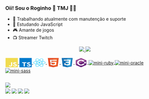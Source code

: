 ### Oii! Sou o Roginho 🤝 TMJ 🤝🏽

- 🔭 Trabalhando atualmente com manutenção e suporte
- 🌱 Estudando JavaScript
- 🎮 Amante de jogos
- 📺 Streamer Twitch 

<div align="center">
  
  <a href="https://github.com/rogerdake">
  <img height="180em" src="https://github-readme-stats.vercel.app/api?username=rogerdake&show_icons=true&theme=dracula&include_all_commits=true&count_private=true"/>
  <img height="180em" src="https://github-readme-stats.vercel.app/api/top-langs/?username=rogerdake&layout=compact&langs_count=7&theme=dracula"/>
    
</div>
  
<div style="display: inline_block"><br>
  
  <img align="center" alt="mini-Js" height="30" width="40" src="https://raw.githubusercontent.com/devicons/devicon/master/icons/javascript/javascript-plain.svg">
  <img align="center" alt="mini-Ts" height="30" width="40" src="https://raw.githubusercontent.com/devicons/devicon/master/icons/typescript/typescript-plain.svg">
  <img align="center" alt="mini-React" height="30" width="40" src="https://raw.githubusercontent.com/devicons/devicon/master/icons/react/react-original.svg">
  <img align="center" alt="mini-HTML" height="30" width="40" src="https://raw.githubusercontent.com/devicons/devicon/master/icons/html5/html5-original.svg">
  <img align="center" alt="mini-CSS" height="30" width="40" src="https://raw.githubusercontent.com/devicons/devicon/master/icons/css3/css3-original.svg">
  <img align="center" alt="mini-Csharp" height="30" width="40" src="https://raw.githubusercontent.com/devicons/devicon/master/icons/csharp/csharp-original.svg">
  <img align="center" alt="mini-ruby" height="30" width="40" src="https://cdn.jsdelivr.net/gh/devicons/devicon/icons/ruby/ruby-plain-wordmark.svg">
  <img align="center" alt="mini-oracle" height="30" width="40" src="https://cdn.jsdelivr.net/gh/devicons/devicon/icons/oracle/oracle-original.svg">
  <img align="center" alt="mini-sass" height="30" width="40" src="https://cdn.jsdelivr.net/gh/devicons/devicon/icons/sass/sass-original.svg">
  
  
  
                     
  ##
  
 <div
      
 <a href="https://www.instagram.com/rogernamba/" target="_blank"><img src="https://img.shields.io/badge/-Instagram-%23E4405F?style=for-the-badge&logo=instagram&logoColor=white" target="_blank"></a> 	
 <a href = "mailto:roger.shin92@gmail.com"><img src="https://img.shields.io/badge/-Gmail-%23333?style=for-the-badge&logo=gmail&logoColor=white" target="_blank"></a> 
 <a href="https://www.linkedin.com/in/roger-namba/" target="_blank"><img src="https://img.shields.io/badge/-LinkedIn-%230077B5?style=for-the-badge&logo=linkedin&logoColor=white" target="_blank"></a>
 <a href = "https://www.twitch.tv/rogerdake"><img src="https://img.shields.io/badge/Twitch-9146FF?style=for-the-badge&logo=twitch&logoColor=white" target="_blank"></a> 
 <a href = "https://twitter.com/rogernamba"><img src="https://img.shields.io/badge/Twitter-1DA1F2?style=for-the-badge&logo=twitter&logoColor=white" target="_blank"></a> 
  
</div>
